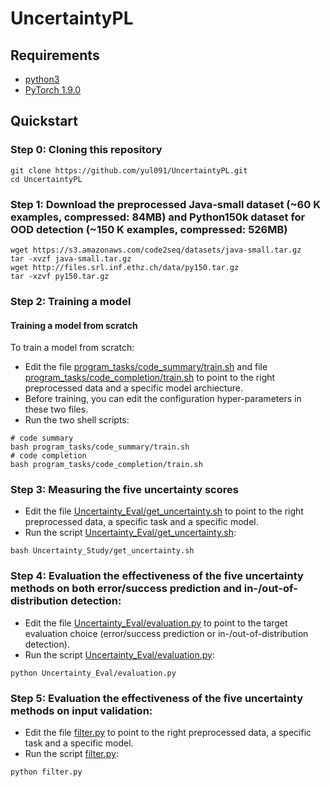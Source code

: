 # UncertaintyPL

## Requirements
- [python3](https://www.python.org/downloads/release/python-380/)
- [PyTorch 1.9.0](https://pytorch.org/get-started/locally/)

## Quickstart
### Step 0: Cloning this repository
```
git clone https://github.com/yul091/UncertaintyPL.git
cd UncertaintyPL
```
### Step 1: Download the preprocessed Java-small dataset (~60 K examples, compressed: 84MB) and Python150k dataset for OOD detection (~150 K examples, compressed: 526MB)
```
wget https://s3.amazonaws.com/code2seq/datasets/java-small.tar.gz
tar -xvzf java-small.tar.gz
wget http://files.srl.inf.ethz.ch/data/py150.tar.gz
tar -xzvf py150.tar.gz
```
### Step 2: Training a model
#### Training a model from scratch
To train a model from scratch:
- Edit the file [program_tasks/code_summary/train.sh](program_tasks/code_summary/train.sh) and file [program_tasks/code_completion/train.sh](program_tasks/code_completion/train.sh) to point to the right preprocessed data and a specific model archiecture.
- Before training, you can edit the configuration hyper-parameters in these two files.
- Run the two shell scripts:
```
# code summary
bash program_tasks/code_summary/train.sh
# code completion
bash program_tasks/code_completion/train.sh
```
### Step 3: Measuring the five uncertainty scores
- Edit the file [Uncertainty_Eval/get_uncertainty.sh](Uncertainty_Eval/get_uncertainty.sh) to point to the right preprocessed data, a specific task and a specific model.
- Run the script [Uncertainty_Eval/get_uncertainty.sh](Uncertainty_Eval/get_uncertainty.sh):
```
bash Uncertainty_Study/get_uncertainty.sh
```
### Step 4: Evaluation the effectiveness of the five uncertainty methods on both error/success prediction and in-/out-of-distribution detection:
- Edit the file [Uncertainty_Eval/evaluation.py](Uncertainty_Eval/evaluation.py) to point to the target evaluation choice (error/success prediction or in-/out-of-distribution detection).
- Run the script [Uncertainty_Eval/evaluation.py](Uncertainty_Eval/evaluation.py):
```
python Uncertainty_Eval/evaluation.py
```
### Step 5: Evaluation the effectiveness of the five uncertainty methods on input validation:
- Edit the file [filter.py](filter.py) to point to the right preprocessed data, a specific task and a specific model.
- Run the script [filter.py](filter.py):
```
python filter.py
```